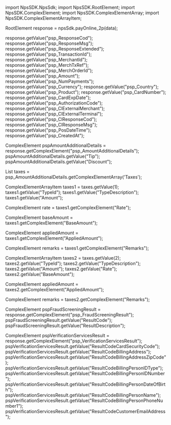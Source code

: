 import NpsSDK.NpsSdk;
import NpsSDK.RootElement;
import NpsSDK.ComplexElement;
import NpsSDK.ComplexElementArray;
import NpsSDK.ComplexElementArrayItem;

RootElement response = npsSdk.payOnline_2p(data);

response.getValue("psp_ResponseCod");
response.getValue("psp_ResponseMsg");
response.getValue("psp_ResponseExtended");
response.getValue("psp_TransactionId");
response.getValue("psp_MerchantId");
response.getValue("psp_MerchTxRef");
response.getValue("psp_MerchOrderId");
response.getValue("psp_Amount");
response.getValue("psp_NumPayments");
response.getValue("psp_Currency");
response.getValue("psp_Country");
response.getValue("psp_Product");
response.getValue("psp_CardNumber");
response.getValue("psp_CardExpDate");
response.getValue("psp_AuthorizationCode");
response.getValue("psp_ClExternalMerchant");
response.getValue("psp_ClExternalTerminal");
response.getValue("psp_ClResponseCod");
response.getValue("psp_ClResponseMsg");
response.getValue("psp_PosDateTime");
response.getValue("psp_CreatedAt");

ComplexElement pspAmountAdditionalDetails = response.getComplexElement("psp_AmountAdditionalDetails");
pspAmountAdditionalDetails.getValue("Tip");
pspAmountAdditionalDetails.getValue("Discount");

List<ComplexElementArrayItem> taxes = psp_AmountAdditionalDetails.getComplexElementArray('Taxes');

ComplexElementArrayItem taxes1 = taxes.getValue(1);
taxes1.getValue("TypeId");
taxes1.getValue("TypeDescription");
taxes1.getValue("Amount");

ComplexElement rate = taxes1.getComplexElement("Rate");


ComplexElement baseAmount = taxes1.getComplexElement("BaseAmount");


ComplexElement appliedAmount = taxes1.getComplexElement("AppliedAmount");


ComplexElement remarks = taxes1.getComplexElement("Remarks");



ComplexElementArrayItem taxes2 = taxes.getValue(2);
taxes2.getValue("TypeId");
taxes2.getValue("TypeDescription");
taxes2.getValue("Amount");
taxes2.getValue("Rate");
taxes2.getValue("BaseAmount");

ComplexElement appliedAmount = taxes2.getComplexElement("AppliedAmount");


ComplexElement remarks = taxes2.getComplexElement("Remarks");





ComplexElement pspFraudScreeningResult = response.getComplexElement("psp_FraudScreeningResult");
pspFraudScreeningResult.getValue("ResultCode");
pspFraudScreeningResult.getValue("ResultDescription");


ComplexElement pspVerificationServicesResult = response.getComplexElement("psp_VerificationServicesResult");
pspVerificationServicesResult.getValue("ResultCodeCardSecurityCode");
pspVerificationServicesResult.getValue("ResultCodeBillingAddress");
pspVerificationServicesResult.getValue("ResultCodeBillingAddressZipCode");
pspVerificationServicesResult.getValue("ResultCodeBillingPersonIDType");
pspVerificationServicesResult.getValue("ResultCodeBillingPersonIDNumber");
pspVerificationServicesResult.getValue("ResultCodeBillingPersonDateOfBirth");
pspVerificationServicesResult.getValue("ResultCodeBillingPersonName");
pspVerificationServicesResult.getValue("ResultCodeBillingPersonPhoneNumber1");
pspVerificationServicesResult.getValue("ResultCodeCustomerEmailAddress");

